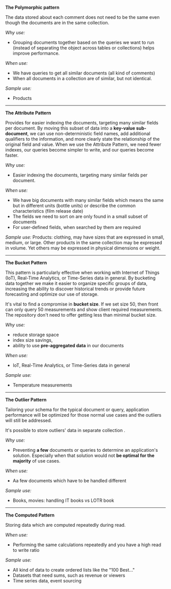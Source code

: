 **The Polymorphic pattern**

The data stored about each comment does not need to be the same even though the documents are in the same collection.

_Why use:_

* Grouping documents together based on the queries we want to run (instead of separating the object across tables or
  collections) helps improve performance.

_When use:_

* We have queries to get all similar documents (all kind of comments)
* When all documents in a collection are of similar, but not identical.

_Sample use:_

* Products

---
**The Attribute Pattern**

Provides for easier indexing the documents, targeting many similar fields per document. By moving this subset of data
into a **key-value sub-document**, we can use non-deterministic field names, add additional qualifiers to the
information, and more clearly state the relationship of the original field and value. When we use the Attribute Pattern,
we need fewer indexes, our queries become simpler to write, and our queries become faster.

_Why use:_

* Easier indexing the documents, targeting many similar fields per document.

_When use:_

* We have big documents with many similar fields which means the same but in different units (bottle units) or describe
  the common characteristics (film release date)
* The fields we need to sort on are only found in a small subset of documents
* For user-defined fields, when searched by them are required

_Sample use:_
Products:  clothing, may have sizes that are expressed in small, medium, or large. Other products in the same collection
may be expressed in volume. Yet others may be expressed in physical dimensions or weight.

---
**The Bucket Pattern**

This pattern is particularly effective when working with Internet of Things (IoT), Real-Time Analytics, or Time-Series
data in general. By bucketing data together we make it easier to organize specific groups of data, increasing the
ability to discover historical trends or provide future forecasting and optimize our use of storage.

It's vital to find a compromise in **bucket size**. If we set size 50, then front can only query 50 measurements and
show client required measurements. The repository don't need to offer getting less than minimal bucket size.

_Why use:_

* reduce storage space
* index size savings,
* ability to use **pre-aggregated data** in our documents

_When use:_

* IoT, Real-Time Analytics, or Time-Series data in general

_Sample use:_

* Temperature measurements

---
**The Outlier Pattern**

Tailoring your schema for the typical document or query, application performance will be optimized for those normal use
cases and the outliers will still be addressed.

It's possible to store outliers' data in separate collection .

_Why use:_

* Preventing **a few** documents or queries to determine an application's solution. Especially when that solution would
  not **be optimal for the majority** of use cases.

_When use:_
* Aa few documents which have to be handled different
 
_Sample use:_
* Books, movies: handling IT books vs LOTR book

---
**The Computed Pattern**

Storing data which are computed repeatedly during read.

_When use:_
* Performing the same calculations repeatedly and you have a high read to write ratio

_Sample use:_
* All kind of data to create ordered lists like the "100 Best..."
* Datasets that need sums, such as revenue or viewers
* Time series data, event sourcing

